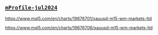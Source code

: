 ## [`mProfile-jul2024`](https://www.forexfactory.com/calendar?week=jul28.2024)
<!-- -------------------------------------------------------------------------------------------------------------------------------------------------------- -->


https://www.mql5.com/en/charts/19676701/xauusd-m15-wm-markets-ltd



https://www.mql5.com/en/charts/19676706/xauusd-m15-wm-markets-ltd